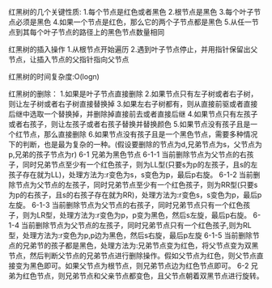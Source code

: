 红黑树的几个关键性质:
1.每个节点是红色或者黑色
2.根节点是黑色
3.每个叶子节点必须是黑色
4.如果一个节点是红色，那么它的两个子节点都是黑色
5.从任一节点到其每个叶子节点的路径上的黑色节点数量相同

红黑树的插入操作
1.从根节点开始遍历
2.遇到叶子节点停止，并用指针保留出父节点，让插入节点的父指针指向父节点

红黑树的时间复杂度:O(logn)

红黑树的删除：
1.如果是叶子节点直接删除
2.如果节点只有左子树或者右子树，则让左子树或者右子树直接替换掉
3.如果左右子树都有，则从直接前驱或者直接后继中选取一个替换掉，并删除掉直接前去或者直接后继
4.如果节点只有左孩子或者右孩子，则让左孩子或者右孩子替换并替换颜色
5.如果节点没有孩子且是一个红节点，那么直接删除
6.如果节点没有孩子且是一个黑色节点，需要多种情况下的判断，也是最为复杂的一种。(假设要删除的节点为d,兄弟节点为s，父节点为p,兄弟的孩子节点为r)
    6-1 兄弟为黑色节点
        6-1-1 当前删除节点为父节点的右孩子，同时兄弟节点至少有一个红色孩子，则为LL型(只要s为p的左孩子，且s的左孩子存在就为LL)，处理方法为:r变色为s，s变色为p，最后p右旋。
        6-1-2 当前删除节点为父节点的左孩子，同时兄弟节点至少有一个红色孩子，则为RR型(只要s为p的右孩子，且s的右孩子存在就为RR)，处理方法为:r变色s，s变色为p，最后p左旋。
        6-1-3 当前删除节点为父节点的右孩子，同时兄弟节点只有一个红色孩子，则为LR型，处理方法为:r变色为p，p变为黑色，然后s左旋，最后p右旋。
        6-1-4 当前删除节点为父节点的左孩子，同时兄弟节点只有一个红色孩子,则为RL型，处理方法为:r变色为p,p边为黑色，然后s右旋，最后p左旋
        6-1-5 当前删除节点的兄弟节的孩子都是黑色，处理方法为:兄弟节点变为红色，将父节点变为双黑节点，然后判断父节点的兄弟节点进行删除操作。假如父节点为红色，则父节点直接变为黑色即可。如果父节点为根节点，则兄弟节点边为红色节点即可。
    6-2 兄弟为红色节点，则兄弟节点和父亲节点都变色，且父节点朝着双黑节点进行旋转。

   

